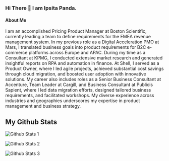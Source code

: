 ### Hi There 👋 I am Ipsita Panda.

#### About Me
I am an accomplished Pricing Product Manager at Boston Scientific, currently leading a team to define requirements for the EMEA revenue management system. In my previous role as a Digital Acceleration PMO at Mars, I translated business goals into product requirements for B2C e-commerce platforms across Europe and APAC. During my time as a Consultant at KPMG, I conducted extensive market research and generated insightful reports on RPA and automation in finance. At Shell, I served as a Product Owner, where I led agile projects, achieved substantial cost savings through cloud migration, and boosted user adoption with innovative solutions. My career also includes roles as a Senior Business Consultant at Accenture, Team Leader at Cargill, and Business Consultant at Publicis Sapient, where I led data migration efforts, designed tailored business requirements, and facilitated workshops. My diverse experience across industries and geographies underscores my expertise in product management and business strategy.

## My Github Stats
![Github Stats 1](https://github-readme-streak-stats.herokuapp.com/?user=ipsita-ai)

![Github Stats 2](https://github-readme-stats.vercel.app/api/top-langs/?username=ipsita-ai)

![Github Stats 3](https://github-readme-stats.vercel.app/api?username=ipsita-ai)


<!--
**ipsita-ai/ipsita-ai** is a ✨ _special_ ✨ repository because its `README.md` (this file) appears on your GitHub profile.

Here are some ideas to get you started:

- 🔭 I’m currently working on Machine Learning,Deep Learning and NLP.
- 🌱 I’m currently learning Data Science.
- 👯 I’m looking to collaborate on Machine Learning.
- 💬 Ask me about Machine Learning and Product Management
- 📫 How to reach me: ipsita.panda@edhec.com  
- 😄 Pronouns: She/Her
- ⚡ Fun fact: Loves to Travel.
-->
